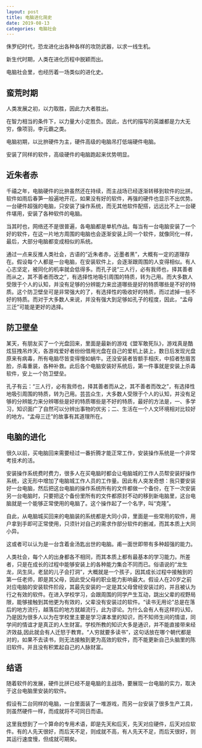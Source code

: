 ```yaml
---
layout: post
title: 电脑进化简史 
date: 2019-08-13
categories: 电脑社会
---
```

侏罗纪时代，恐龙进化出各种各样的攻防武器，以求一线生机。

新生代时期，人类在进化历程中脱颖而出。

电脑社会里，也经历着一场类似的进化史。

蛮荒时期
----

人类发展之初，以力取胜，因此力大者胜出。

在智力相当的条件下，以力量大小定胜负。因此，古代的描写的英雄都是力大无穷，像项羽，李元霸之类。

电脑初期，以比拚硬件为主，硬件高级的电脑吊打低端硬件电脑。

安装了同样的软件，高级硬件的电脑跑起来优势明显。


近朱者赤
----

千禧之年，电脑硬件的比拚虽然还在持续，而主战场已经逐渐转移到软件的比拼。软件如雨后春笋一般遍地开花，如果没有好的软件，再强的硬件也显示不出优势。一台硬件超强的电脑，只安装了操作系统，而无其他软件配搭，远远比不上一台硬件堪用，安装了各种软件的电脑。

当其时也，网络还不是很普遍，各电脑都是单机作战。每当有一台电脑安装了一个好的软件，在这一片地方周围的电脑也会逐渐安装上同一个软件，就像同化一样，最后，大部分电脑都变成相似的系统。

通过一点来反推人类社会，古语的“近朱者赤，近墨者黑”，大概有一定的道理存在。假设每个人都是一台电脑，在安装软件上，会逐渐跟周围的人变得相似。有人心志坚定，被同化的机率就会低得多。而孔子说“三人行，必有我师也，择其善者而从之，其不善者而改之”，有选择性地吸引周围的特质，转为己用。而大多数人受限于个人的认知，并没有足够的分辨能力来岔道哪些是好的特质哪些是不好的特质。这个防卫壁垒可是非常强大的了，有选择性的吸收好的特质，而过滤掉一些不好的特质。而对于大多数人来说，并没有强大到足够如孔子的程度，因此，“孟母三迁”可能是更好的选择。


防卫壁垒
----

某天，有朋友买了一个光盘回来，里面是最新的游戏《盟军敢死队》，游戏真是酷炫狂拽吊炸天，各游戏爱好者纷纷借用光盘在自己的爱机上装上，数日后发现光盘原来有病毒，所有电脑尽皆变得慢如蜗牛。还没安装者皆额手相庆，中招者愁眉苦脸，杀毒重装，各种补救。此后各个电脑安装好系统后，第一件事就是安装上杀毒软件，安上一个防卫壁垒。

孔子有云：“三人行，必有我师也，择其善者而从之，其不善者而改之”，有选择性地吸引周围的特质，转为己用。芸芸众生，大多数人受限于个人的认知，并没有足够的分辨能力来分辨哪些是好的特质哪些是不好的特质，最好的方法是，一、多学习，知识面广了自然可以分辨出事物的优劣；二、生活在一个人文环境相对比较好的地方。“孟母三迁”的故事有其道理所在。


电脑的进化
----

很久以前，买电脑回来需要经过一番折腾才能正常工作，安装操作系统是一个非常考技术的活。

安装操作系统费时费力，很多人在买电脑时都会让电脑城的工作人员帮安装好操作系统，这无形中增加了电脑城工作人员的工作量。因此有人突发奇想：我只要安装好一台电脑，然后把这台电脑的操作系统所有的文件都做一个备份，在下一次安装另一台电脑时，只要把这个备份里所有的文件都原封不动的移到新电脑里，这台电脑就是一个能够正常使用的电脑了。这个操作起了一个名字，叫“克隆”。

自此，从电脑城买回来的电脑装的系统都是大同小异，里面是一些常用的软件，用户拿到手即可正常使用，只须针对自己的需求作部分软件的删减，而其本质上大同小异。

这或者可以认为是一台含着金汤匙出世的电脑。甫一面世即带有多种超强的能力。

人类社会，每个人的出身都各不相同，而其本质上都有最基本的学习能力。所差者，只是在成长的过程中能够安装上的各种能力集合不同而已。俗语说的“龙生龙，凤生凤，老鼠的儿子会打洞”，大概就是一个孩子，因其成长过程中接触到的第一任老师，即是其父母，因此受父母的职业能力影响最大。假设人在20岁之前对应电脑的安装软件阶段，其最先安装的一定是其父母曾经安装过的，并且被认为行之有效的软件。在进入学校学习，会跟周围的同学产生互动，跳出父辈的视野局限，能够接触到其他更为有效的，父辈没有安装过的软件。“读书无用论”总是在落后的地方流行，越落后的地方就越流行，此为谬论。为什么会有人有这样的认知，乃是因为很多人以为在学校里主要是学习课本里的知识，而不知师生间的情谊，同学间的情谊才是真正的人生财富。学校所教的知识大多是通识，并不能直接带来经济效益,因此就会有人迁怒于教育。“人穷就要多读书”，这句话放在哪个朝代都是对的，如果不去读书，则无法接触到更为高效的软件，而不能更新自己头脑里的陈旧软件。并且没有积累起自己的人脉财富。



结语
----

随着软件的发展，硬件比拼已经不是电脑的主战场，要展现一台电脑的实力，取决于这台电脑里安装的软件。

假设有二台同样的电脑，一台里面装了一堆游戏，而另一台安装了很多生产工具，则虽然硬件一样，而成就将不可同日而语。

这里我想到了一个算命的专用术语，即是先天和后天，先天对应硬件，后天对应软件。有的人先天很好，而后天不足，则成就不高，有人先天不足，而后天很好，则其运行速度慢，但成就可期矣。







